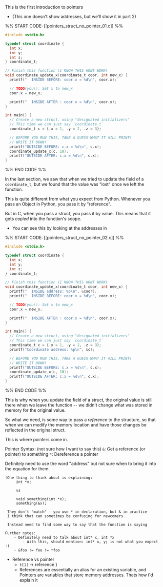 
This is the first introduction to pointers
- (This one doesn't show addresses, but we'll show it in part 2)

%% START CODE: [[pointers_struct_no_pointer_01.c]] %%
```c
#include <stdio.h>

typedef struct coordinate {
  int x;
  int y;
  int z;
} coordinate_t;

// Finish this function (I KNOW THIS WONT WORK)
void coordinate_update_x(coordinate_t coor, int new_x) {
  printf("  INSIDE BEFORE: coor.x = %d\n", coor.x);

  // TODO(you!): Set x to new_x
  coor.x = new_x;

  printf("  INSIDE AFTER : coor.x = %d\n", coor.x);
}

int main() {
  // Create a new struct, using "designated initializers"
  // This time we can just say `coordinate_t`
  coordinate_t c = {.x = 1, .y = 2, .z = 3};

  // BEFORE YOU RUN THIS, TAKE A GUESS WHAT IT WILL PRINT!
  // WRITE IT DOWN!
  printf("OUTSIDE BEFORE: c.x = %d\n", c.x);
  coordinate_update_x(c, 10);
  printf("OUTSIDE AFTER: c.x = %d\n", c.x);
}
```
%% END CODE %%


In the last section, we saw that when we tried to update the field of a `coordinate_t`, but we found that the value was "lost" once we left the function.

This is quite different from what you expect from Python. Whenever you pass an Object in Python, you pass it by "reference".

But in C, when you pass a struct, you pass it by value. This means that it gets *copied* into the function's scope.

- You can see this by looking at the addresses in

%% START CODE: [[pointers_struct_no_pointer_02.c]] %%
```c
#include <stdio.h>

typedef struct coordinate {
  int x;
  int y;
  int z;
} coordinate_t;

// Finish this function (I KNOW THIS WONT WORK)
void coordinate_update_x(coordinate_t coor, int new_x) {
  printf("  INSIDE address: %p\n", &coor);
  printf("  INSIDE BEFORE: coor.x = %d\n", coor.x);

  // TODO(you!): Set x to new_x
  coor.x = new_x;

  printf("  INSIDE AFTER : coor.x = %d\n", coor.x);
}

int main() {
  // Create a new struct, using "designated initializers"
  // This time we can just say `coordinate_t`
  coordinate_t c = {.x = 1, .y = 2, .z = 3};
  printf("Coordinate address: %p\n", &c);

  // BEFORE YOU RUN THIS, TAKE A GUESS WHAT IT WILL PRINT!
  // WRITE IT DOWN!
  printf("OUTSIDE BEFORE: c.x = %d\n", c.x);
  coordinate_update_x(c, 10);
  printf("OUTSIDE AFTER: c.x = %d\n", c.x);
}
```
%% END CODE %%

This is why when you update the field of a struct, the original value is still there when we leave the function -- we didn't change what was stored in memory for the original value.

So what we need, is some way to pass a *reference* to the structure, so that when we can modify the memory location and have those changes be reflected in the original struct.

This is where pointers come in.

Pointer Syntax: (not sure how I want to say this)
 `&`: Get a reference (or pointer) to something
 `*`: Dereference a pointer

Definitely need to use the word "address" but not sure when
to bring it into the equation for them.

```
(One thing to think about is explaining:
     int *x;

     vs

     void something(int *x);
     something(&x);

 They don't "match" - you use * in declaration, but & in practice
 I think that can sometimes be confusing for newcomers.

 Instead need to find some way to say that the function is saying
```



 ```
 Further notes:
     - Definitely need to talk about int* x, int *x
         - With this, should mention: int* x, y; is not what you expect :)
     - &foo != foo != *foo
```




- Reference vs pointer
	- `t[1]` -> reference )
	- References are essentially an alias for an existing variable, and Pointers are variables that store memory addresses. Thats how i'd explain it
